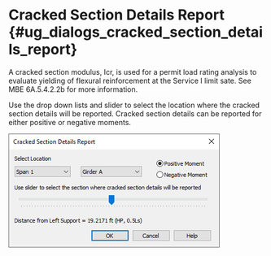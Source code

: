 Cracked Section Details Report {#ug_dialogs_cracked_section_details_report}
=====================
A cracked section modulus, Icr, is used for a permit load rating analysis to evaluate yielding of flexural reinforcement at the Service I limit sate. See MBE 6A.5.4.2.2b for more information.

Use the drop down lists and slider to select the location where the cracked section details will be reported. Cracked section details can be reported for either positive or negative moments.

![](CrackedSectionDetails.png)
